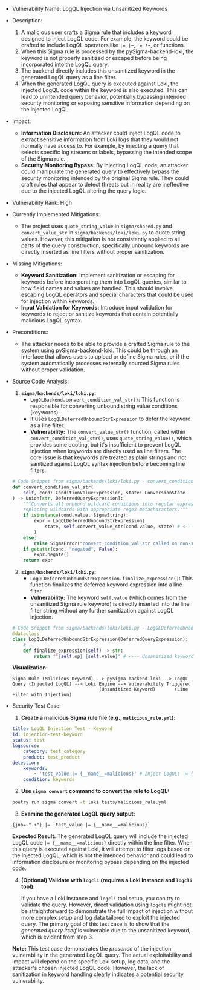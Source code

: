 - Vulnerability Name: LogQL Injection via Unsanitized Keywords

- Description:
    1. A malicious user crafts a Sigma rule that includes a keyword designed to inject LogQL code. For example, the keyword could be crafted to include LogQL operators like `|=`, `|~`, `!=`, `!~`, or functions.
    2. When this Sigma rule is processed by the pySigma-backend-loki, the keyword is not properly sanitized or escaped before being incorporated into the LogQL query.
    3. The backend directly includes this unsanitized keyword in the generated LogQL query as a line filter.
    4. When the generated LogQL query is executed against Loki, the injected LogQL code within the keyword is also executed. This can lead to unintended query behavior, potentially bypassing intended security monitoring or exposing sensitive information depending on the injected LogQL.

- Impact:
    - **Information Disclosure:** An attacker could inject LogQL code to extract sensitive information from Loki logs that they would not normally have access to. For example, by injecting a query that selects specific log streams or labels, bypassing the intended scope of the Sigma rule.
    - **Security Monitoring Bypass:** By injecting LogQL code, an attacker could manipulate the generated query to effectively bypass the security monitoring intended by the original Sigma rule. They could craft rules that appear to detect threats but in reality are ineffective due to the injected LogQL altering the query logic.

- Vulnerability Rank: High

- Currently Implemented Mitigations:
    - The project uses `quote_string_value` in `sigma/shared.py` and `convert_value_str` in `sigma/backends/loki/loki.py` to quote string values. However, this mitigation is not consistently applied to all parts of the query construction, specifically unbound keywords are directly inserted as line filters without proper sanitization.

- Missing Mitigations:
    - **Keyword Sanitization:** Implement sanitization or escaping for keywords before incorporating them into LogQL queries, similar to how field names and values are handled. This should involve escaping LogQL operators and special characters that could be used for injection within keywords.
    - **Input Validation for Keywords:** Introduce input validation for keywords to reject or sanitize keywords that contain potentially malicious LogQL syntax.

- Preconditions:
    - The attacker needs to be able to provide a crafted Sigma rule to the system using pySigma-backend-loki. This could be through an interface that allows users to upload or define Sigma rules, or if the system automatically processes externally sourced Sigma rules without proper validation.

- Source Code Analysis:
    1. **`sigma/backends/loki/loki.py`:**
        - `LogQLBackend.convert_condition_val_str()`: This function is responsible for converting unbound string value conditions (keywords).
        - It uses `LogQLDeferredUnboundStrExpression` to defer the keyword as a line filter.
        - **Vulnerability:** The `convert_value_str()` function, called within `convert_condition_val_str()`, uses `quote_string_value()`, which provides some quoting, but it's insufficient to prevent LogQL injection when keywords are directly used as line filters. The core issue is that keywords are treated as plain strings and not sanitized against LogQL syntax injection before becoming line filters.

    ```python
    # Code Snippet from sigma/backends/loki/loki.py - convert_condition_val_str()
    def convert_condition_val_str(
        self, cond: ConditionValueExpression, state: ConversionState
    ) -> Union[str, DeferredQueryExpression]:
        """Converts all unbound wildcard conditions into regular expression queries,
        replacing wildcards with appropriate regex metacharacters."""
        if isinstance(cond.value, SigmaString):
            expr = LogQLDeferredUnboundStrExpression(
                state, self.convert_value_str(cond.value, state) # <--- Keyword value is quoted here
            )
        else:
            raise SigmaError("convert_condition_val_str called on non-string value")
        if getattr(cond, "negated", False):
            expr.negate()
        return expr
    ```

    2. **`sigma/backends/loki/loki.py`:**
        - `LogQLDeferredUnboundStrExpression.finalize_expression()`: This function finalizes the deferred keyword expression into a line filter.
        - **Vulnerability:** The keyword `self.value` (which comes from the unsanitized Sigma rule keyword) is directly inserted into the line filter string without any further sanitization against LogQL injection.

    ```python
    # Code Snippet from sigma/backends/loki/loki.py - LogQLDeferredUnboundStrExpression.finalize_expression()
    @dataclass
    class LogQLDeferredUnboundStrExpression(DeferredQueryExpression):
        # ...
        def finalize_expression(self) -> str:
            return f"{self.op} {self.value}" # <--- Unsanitized keyword value is used directly in line filter
    ```

    **Visualization:**

    ```
    Sigma Rule (Malicious Keyword) --> pySigma-backend-loki --> LogQL Query (Injected LogQL) --> Loki Engine --> Vulnerability Triggered
                                    (Unsanitized Keyword)       (Line Filter with Injection)
    ```

- Security Test Case:

    1. **Create a malicious Sigma rule file (e.g., `malicious_rule.yml`):**

    ```yaml
    title: LogQL Injection Test - Keyword
    id: injection-test-keyword
    status: test
    logsource:
        category: test_category
        product: test_product
    detection:
        keywords:
            - 'test_value |= {__name__=malicious}' # Inject LogQL: |= {__name__=malicious}
        condition: keywords
    ```

    2. **Use `sigma convert` command to convert the rule to LogQL:**

    ```bash
    poetry run sigma convert -t loki tests/malicious_rule.yml
    ```

    3. **Examine the generated LogQL query output:**

    ```
    {job=~".+"} |= `test_value |= {__name__=malicious}`
    ```

    **Expected Result:** The generated LogQL query will include the injected LogQL code `|= {__name__=malicious}` directly within the line filter. When this query is executed against Loki, it will attempt to filter logs based on the injected LogQL, which is not the intended behavior and could lead to information disclosure or monitoring bypass depending on the injected code.

    4. **(Optional) Validate with `logcli` (requires a Loki instance and `logcli` tool):**

        If you have a Loki instance and `logcli` tool setup, you can try to validate the query. However, direct validation using `logcli` might not be straightforward to demonstrate the full impact of injection without more complex setup and log data tailored to exploit the injected query. The primary goal of this test case is to show that the *generated query itself* is vulnerable due to the unsanitized keyword, which is evident from step 3.

    **Note:** This test case demonstrates the *presence* of the injection vulnerability in the generated LogQL query. The actual exploitability and impact will depend on the specific Loki setup, log data, and the attacker's chosen injected LogQL code. However, the lack of sanitization in keyword handling clearly indicates a potential security vulnerability.